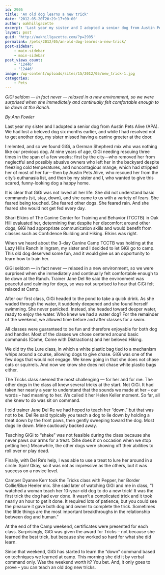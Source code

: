 ```yaml
---
id: 2905
title: 'An old dog learns a new trick'
date: '2012-05-20T20:29:17+00:00'
author: oakhillgazette
excerpt: 'Last year my sister and I adopted a senior dog from Austin Pets Alive (APA). We had lost a beloved dog six months earlier, and while I had resolved not to get another dog, my sister missed having a canine greeter at the door.'
layout: post
guid: 'http://oakhillgazette.com/?p=2905'
permalink: /pets/2012/05/an-old-dog-learns-a-new-trick/
post-sidebar:
    - main-sidebar
    - main-sidebar
post_views_count:
    - '12446'
    - '12446'
image: /wp-content/uploads/sites/15/2012/05/new_trick-1.jpg
categories:
    - Pets
---
```


*GiGi seldom — in fact never — relaxed in a new environment, so we were surprised when she immediately and continually felt comfortable enough to lie down at the Ranch.*

*By Ann Fowler*

Last year my sister and I adopted a senior dog from Austin Pets Alive (APA). We had lost a beloved dog six months earlier, and while I had resolved not to get another dog, my sister missed having a canine greeter at the door.

I relented, and so we found GiGi, a German Shepherd mix who was nothing like our previous dog. At nine years of age, GiGi needing rescuing three times in the span of a few weeks: first by the city—who removed her from neglectful and possibly abusive owners who left her in the backyard despite freezing cold temperatures, and noncontagious mange, which had stripped her of most of her fur—then by Austin Pets Alive, who rescued her from the city’s euthanasia list, and then by my sister and I, who wanted to give this scared, funny-looking dog a happy home.

It is clear that GiGi was not loved all her life. She did not understand basic commands (sit, stay, down), and she came to us with a variety of fears. She feared being touched. She feared other dogs. She feared rain. And she feared she would not get fed every day.

Shari Elkins of The Canine Center for Training and Behavior (TCCTB) in Oak Hill evaluated her, determining that despite her discomfort around other dogs, GiGi had appropriate communication skills and would benefit from classes such as Confidence Building and Hiking. Elkins was right.

When we heard about the 3-day Canine Camp TCCTB was holding at the Lazy Hills Ranch in Ingram, my sister and I decided to let GiGi go to camp. This old dog deserved some fun, and it would give us an opportunity to learn how to train her.

GiGi seldom — in fact never — relaxed in a new environment, so we were surprised when she immediately and continually felt comfortable enough to lie down at the Ranch. Trainer Jane Del Re said the environment was peaceful and calming for dogs, so was not surprised to hear that GiGi felt relaxed at Camp.

After our first class, GiGi headed to the pond to take a quick drink. As she waded through the water, it suddenly deepened and she found herself swimming. She never panicked. Instead, she headed toward deeper water, ready to enjoy the water. Who knew we had a water dog? For the remainder of the weekend, we allowed time before and after classes for a swim.

All classes were guaranteed to be fun and therefore enjoyable for both dog and handler. Most of the classes we chose centered around basic commands (Come, Come with Distractions) and her beloved Hiking.

We did try the Lure class, in which a white plastic bag tied to a mechanism whips around a course, allowing dogs to give chase. GiGi was one of the few dogs that would not engage. We knew going in that she does not chase cats or squirrels. And now we know she does not chase white plastic bags either.

The Tricks class seemed the most challenging — for her and for me. The other dogs in the class all knew several tricks at the start. Not GiGi. It had taken her nearly a year to understand that the sounds we made at her – our words – had meaning to her. We called it her Helen Keller moment. So far, all she knew to do was sit on command.

I told trainer Jane Del Re we had hoped to teach her “down,” but that was not to be. Del Re said typically you teach a dog to lie down by holding a treat down by the front paws, then gently sweeping toward the dog. Most dogs lie down. Mine cautiously backed away.

Teaching GiGi to “shake” was not feasible during the class because she never paws our arms for a treat. (She does it on occasion when we stop petting her.) Meanwhile, the other dogs were showing off their abilities to roll over or play dead.

Finally, with Del Re’s help, I was able to use a treat to lure her around in a circle: Spin! Okay, so it was not as impressive as the others, but it was success on a novice level.

Camper Dyanne Kerr took the Tricks class with Pepper, her Border Collie/Blue Heeler mix. She said later of watching GiGi and me in class, “I watched a woman teach her 10-year-old dog to do a new trick! It was the first trick the dog had ever done. It wasn’t a complicated trick and it took nearly an hour to get it done. It required lots of patience, but you could see the pleasure it gave both dog and owner to complete the trick. Sometimes the little things are the most important breakthroughs in the relationship between dog and human.”

At the end of the Camp weekend, certificates were presented for each class. Surprisingly, GiGi was given the award for Tricks – not because she learned the best trick, but because she worked so hard for what she did learn.

Since that weekend, GiGi has started to learn the “down” command based on techniques we learned at camp. This morning she did it by verbal command only. Was the weekend worth it? You bet. And, it only goes to prove – you can teach an old dog new tricks.